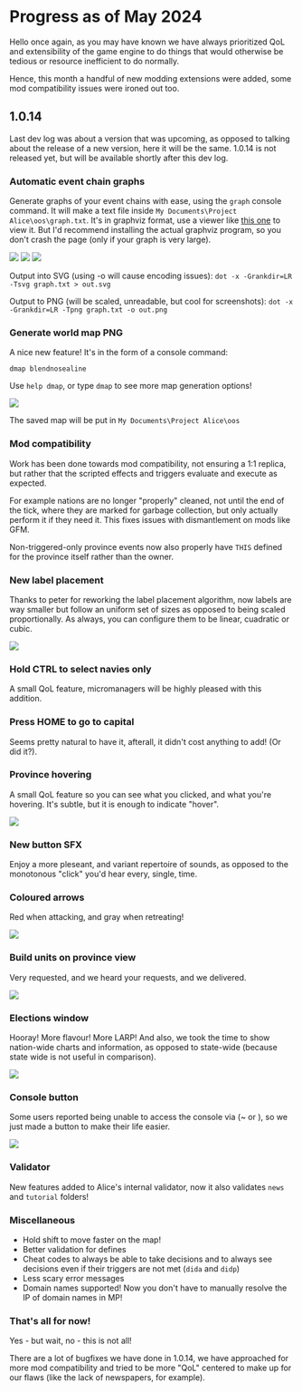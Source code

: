 # Progress as of May 2024

Hello once again, as you may have known we have always prioritized QoL and extensibility of the game engine to do things that would otherwise be tedious or resource inefficient to do normally.

Hence, this month a handful of new modding extensions were added, some mod compatibility issues were ironed out too.

## 1.0.14

Last dev log was about a version that was upcoming, as opposed to talking about the release of a new version, here it will be the same. 1.0.14 is not released yet, but will be available shortly after this dev log.

### Automatic event chain graphs

Generate graphs of your event chains with ease, using the `graph` console command. It will make a text file inside `My Documents\Project Alice\oos\graph.txt`. It's in graphviz format, use a viewer like [this one](https://dreampuf.github.io/GraphvizOnline) to view it. But I'd recommend installing the actual graphviz program, so you don't crash the page (only if your graph is very large).

![](./images/graph.png)
![](./images/graph2.png)
![](./images/graph3.png)

Output into SVG (using -o will cause encoding issues):
`dot -x -Grankdir=LR -Tsvg graph.txt > out.svg`

Output to PNG (will be scaled, unreadable, but cool for screenshots):
`dot -x -Grankdir=LR -Tpng graph.txt -o out.png`

### Generate world map PNG

A nice new feature! It's in the form of a console command:

`dmap blendnosealine`

Use `help dmap`, or type `dmap` to see more map generation options!

![](./images/map.png)

The saved map will be put in `My Documents\Project Alice\oos`

### Mod compatibility

Work has been done towards mod compatibility, not ensuring a 1:1 replica, but rather that the scripted effects and triggers evaluate and execute as expected.

For example nations are no longer "properly" cleaned, not until the end of the tick, where they are marked for garbage collection, but only actually perform it if they need it. This fixes issues with dismantlement on mods like GFM.

Non-triggered-only province events now also properly have `THIS` defined for the province itself rather than the owner.

### New label placement

Thanks to peter for reworking the label placement algorithm, now labels are way smaller but follow an uniform set of sizes as opposed to being scaled proportionally. As always, you can configure them to be linear, cuadratic or cubic.

![](./images/label.png)

### Hold CTRL to select navies only

A small QoL feature, micromanagers will be highly pleased with this addition.

### Press HOME to go to capital

Seems pretty natural to have it, afterall, it didn't cost anything to add! (Or did it?).

### Province hovering

A small QoL feature so you can see what you clicked, and what you're hovering. It's subtle, but it is enough to indicate "hover".

![](./images/hover.png)

### New button SFX

Enjoy a more pleseant, and variant repertoire of sounds, as opposed to the monotonous "click" you'd hear every, single, time.

### Coloured arrows

Red when attacking, and gray when retreating!

![](./images/arrows.png)

### Build units on province view

Very requested, and we heard your requests, and we delivered.

![](./images/unitbuild.png)

### Elections window

Hooray! More flavour! More LARP! And also, we took the time to show nation-wide charts and information, as opposed to state-wide (because state wide is not useful in comparison).

![](./images/elections.png)

### Console button

Some users reported being unable to access the console via (~ or \), so we just made a button to make their life easier.

![](./images/console.png)

### Validator

New features added to Alice's internal validator, now it also validates `news` and `tutorial` folders!

### Miscellaneous

- Hold shift to move faster on the map!
- Better validation for defines
- Cheat codes to always be able to take decisions and to always see decisions even if their triggers are not met (`dida` and `didp`)
- Less scary error messages
- Domain names supported! Now you don't have to manually resolve the IP of domain names in MP!

### That's all for now!

Yes - but wait, no - this is not all!

There are a lot of bugfixes we have done in 1.0.14, we have approached for more mod compatibility and tried to be more "QoL" centered to make up for our flaws (like the lack of newspapers, for example).
